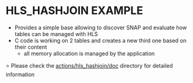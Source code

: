 # HLS_HASHJOIN EXAMPLE

* Provides a simple base allowing to discover SNAP and evaluate how tables can be managed with HLS
* C code is working on 2 tables and creates a new third one based on their content
  * all memory allocation is managed by the application

:star: Please check the [actions/hls_hashjoin/doc](./doc/) directory for detailed information

